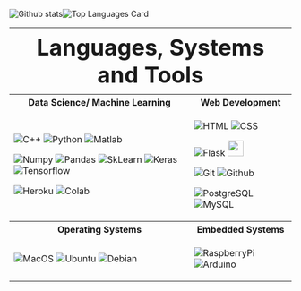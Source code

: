 ![Github stats](https://github-readme-stats.vercel.app/api?username=rlew6311&theme=default&show_icons=true&count_private=true)![Top Languages Card](https://github-readme-stats.vercel.app/api/top-langs/?username=ramonmartin1&theme=default&layout=compact)

<table border="0">
 <tr>
  <th colspan="2" style="font-size:40px">Languages, Systems and Tools</th>
 </tr>
 <tr>
    <th>Data Science/ Machine Learning</th>
    <th>Web Development</th>
 </tr>
 <tr>
    <td>

![C++](https://img.shields.io/badge/C++%20-brown.svg?&style=for-the-badge&logo=C&logoColor=white)
![Python](https://img.shields.io/badge/python%20-%2314354C.svg?&style=for-the-badge&logo=python&logoColor=white)
![Matlab](https://img.shields.io/badge/-Matlab-0076A8?style=for-the-badge&logo=Mathworks)

![Numpy](https://img.shields.io/badge/numpy%20-%23013243.svg?&style=for-the-badge&logo=numpy&logoColor=white)
![Pandas](https://img.shields.io/badge/pandas%20-%23150458.svg?&style=for-the-badge&logo=pandas&logoColor=white)
![SkLearn](https://img.shields.io/badge/SkLearn%20-%23E34F26.svg?&style=for-the-badge&logo=scikit%20learn&logoColor=white)
![Keras](https://img.shields.io/badge/Keras%20-%23D00000.svg?&style=for-the-badge&logo=Keras&logoColor=white)
![Tensorflow](https://img.shields.io/badge/TensorFlow%20-%23430098.svg?&style=for-the-badge&logo=TensorFlow&logoColor=white)

![Heroku](https://img.shields.io/badge/heroku%20-%23430098.svg?&style=for-the-badge&logo=heroku&logoColor=white)
![Colab](https://img.shields.io/badge/Colab%20-%2320232a.svg?&style=for-the-badge&logo=google&logoColor=white)
    </td>
    <td>
  
![HTML](https://img.shields.io/badge/html%20-%23E34F26.svg?&style=for-the-badge&logo=html5&logoColor=white)
![CSS](https://img.shields.io/badge/css%20-%231572B6.svg?&style=for-the-badge&logo=css3&logoColor=white)

![Flask](https://img.shields.io/badge/flask%20-%2307405e.svg?&style=for-the-badge&logo=flask&logoColor=white)
<img src="https://assets.website-files.com/5dc3b47ddc6c0c2a1af74ad0/5e18182ab1025a63c984f248_RGB_Logo_Horizontal_Color_Dark_Bg-p-2000.png" height="28">

![Git](https://img.shields.io/badge/git%20-%23F05033.svg?&style=for-the-badge&logo=git&logoColor=white)
![Github](https://img.shields.io/badge/github%20-%23121011.svg?&style=for-the-badge&logo=github&logoColor=white)

![PostgreSQL](https://img.shields.io/badge/-PostgreSQL-336791?style=for-the-badge&logo=PostgreSQL)
![MySQL](https://img.shields.io/badge/-MySQL-4479A1?style=for-the-badge&logo=MySQL&logoColor=white)
    </td>
 </tr>
 <tr>
    <th>Operating Systems</th>
    <th>Embedded Systems</th>
 </tr>
 <tr>
  <td>
   
   ![MacOS](https://img.shields.io/badge/mac-os?logo=apple&logoColor=white&color=999999&style=for-the-badge)
   ![Ubuntu](https://img.shields.io/badge/-ubuntu-E95420?style=for-the-badge&logo=ubuntu&logoColor=FFFFFF)
   ![Debian](https://img.shields.io/badge/-debian-A81D33?style=for-the-badge&logo=debian)
  </td>
  <td>
 
   ![RaspberryPi](https://img.shields.io/badge/-Raspberry%20Pi-C51A4A?style=for-the-badge&logo=Raspberry%20Pi)
   ![Arduino](https://img.shields.io/badge/-arduino-00979D?style=for-the-badge&logo=arduino&logoColor=FFFFFF)
   </td>
  </tr>
 
</table>

